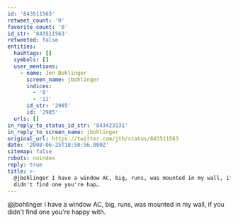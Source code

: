 ```yaml
---
id: '843511563'
retweet_count: '0'
favorite_count: '0'
id_str: '843511563'
retweeted: false
entities:
  hashtags: []
  symbols: []
  user_mentions:
    - name: Jon Bohlinger
      screen_name: jbohlinger
      indices:
        - '0'
        - '11'
      id_str: '2985'
      id: '2985'
  urls: []
in_reply_to_status_id_str: '843423131'
in_reply_to_screen_name: jbohlinger
original_url: https://twitter.com/jth/status/843511563
date: '2008-06-25T18:50:56.000Z'
sitemap: false
robots: noindex
reply: true
title: >-
  @jbohlinger I have a window AC, big, runs, was mounted in my wall, if you
  didn't find one you're hap…
---
```


@jbohlinger I have a window AC, big, runs, was mounted in my wall, if you didn't find one you're happy with.